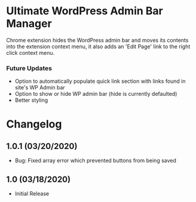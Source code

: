 # Ultimate WordPress Admin Bar Manager #

Chrome extension hides the WordPress admin bar and moves its contents into the extension context menu, it also adds an 'Edit Page' link to the right click context menu.

### Future Updates ###

* Option to automatically populate quick link section with links found in site's WP Admin bar
* Option to show or hide WP admin bar (hide is currently defaulted)
* Better styling

# Changelog
## 1.0.1 (03/20/2020) ##
* Bug: Fixed array error which prevented buttons from being saved

## 1.0 (03/18/2020) ##
* Initial Release